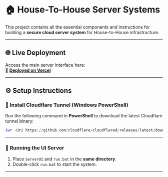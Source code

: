 # 🏠 House-To-House Server Systems

This project contains all the essential components and instructions for building a **secure cloud server system** for House-to-House infrastructure.

---

## 🌐 Live Deployment  
Access the main server interface here:  
🔗 [**Deployed on Vercel**](https://house-to-house-server-systems.vercel.app/)

---

## ⚙️ Setup Instructions

### 🔸 Install Cloudflare Tunnel (Windows PowerShell)

Run the following command in **PowerShell** to download the latest Cloudflare tunnel binary:

```powershell
iwr -Uri https://github.com/cloudflare/cloudflared/releases/latest/download/cloudflared-windows-amd64.exe -OutFile cloudflared.exe
```

---

### 🔸 Running the UI Server

1. Place `ServerUI` and `run.bat` in the **same directory**.
2. Double-click `run.bat` to start the system.

---

